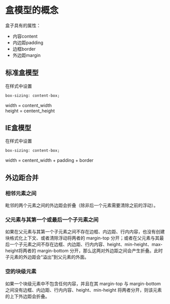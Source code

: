 # 盒模型的概念
盒子具有的属性：
* 内容content
* 内边距padding
* 边框border
* 外边距margin
## 标准盒模型
在样式中设置
```html
box-sizing: content-box;
```
width = content_width  
height = centent_height
## IE盒模型
在样式中设置
```html
box-sizing: content-box;
```
width = centent_width + padding + border  
## 外边距合并
### 相邻元素之间
毗邻的两个元素之间的外边距会折叠（除非后一个元素需要清除之前的浮动）。
### 父元素与其第一个或最后一个子元素之间
如果在父元素与其第一个子元素之间不存在边框、内边距、行内内容，也没有创建块格式化上下文、或者清除浮动将两者的 margin-top 分开；或者在父元素与其最后一个子元素之间不存在边框、内边距、行内内容、height、min-height、max-height将两者的 margin-bottom 分开，那么这两对外边距之间会产生折叠。此时子元素的外边距会“溢出”到父元素的外面。
### 空的块级元素
如果一个块级元素中不包含任何内容，并且在其 margin-top 与 margin-bottom 之间没有边框、内边距、行内内容、height、min-height 将两者分开，则该元素的上下外边距会折叠。
